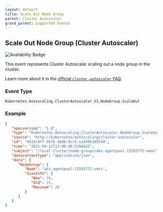 ```yaml
---
layout: default
title: Scale Out Node Group
parent: Cluster Autoscaler
grand_parent: Supported Events
---
```


## Scale Out Node Group (Cluster Autoscaler)

![Availability Badge](https://img.shields.io/badge/Available%20Starting-v0.2.0-green.svg)

This event represents Cluster Autoscaler scaling out a node group in the cluster.

Learn more about it in the [official `cluster-autoscaler` FAQ](https://github.com/kubernetes/autoscaler/blob/master/cluster-autoscaler/FAQ.md#what-events-are-emitted-by-ca).

### Event Type

`Kubernetes.Autoscaling.ClusterAutoscaler.V1.NodeGroup.ScaleOut`

### Example

```json
{
   "specversion": "1.0",
   "type": "Kubernetes.Autoscaling.ClusterAutoscaler.NodeGroup.ScaleOut",
   "source": "http://kubernetes/autoscaling/cluster-autoscaler",
   "id": "6833c9ff-567b-4b80-9cc5-ea34963097d4",
   "time": "2021-04-11T13:00:40.539442Z",
   "subject": "/local-cluster/node-groups/aks-agentpool-11593772-vmss",
   "datacontenttype": "application/json",
   "data": {
      "NodeGroup": {
         "Name": "aks-agentpool-11593772-vmss",
         "SizeInfo": {
            "New": 16,
            "Old": 15,
            "Maximum": 20
         }
      }
   }
}
```
